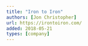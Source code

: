 ```yaml
---
title: "Iron to Iron"
authors: [Jon Christopher]
url: https://irontoiron.com/
added: 2018-05-21
types: [company]
---
```

